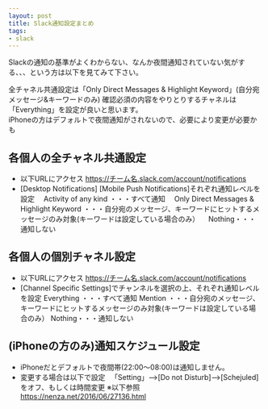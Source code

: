 ```yaml
---
layout: post
title: Slack通知設定まとめ
tags: 
- slack
---
```

Slackの通知の基準がよくわからない、なんか夜間通知されていない気がする、、、という方は以下を見てみて下さい。  
<!-- more -->
全チャネル共通設定は「Only Direct Messages & Highlight Keyword」(自分宛メッセージ&キーワードのみ)
確認必須の内容をやりとりするチャネルは「Everything」を設定が良いと思います。  
iPhoneの方はデフォルトで夜間通知がされないので、必要により変更が必要かも

## 各個人の全チャネル共通設定
* 以下URLにアクセス
  https://チーム名.slack.com/account/notifications
* [Desktop Notifications] [Mobile Push Notifications]それぞれ通知レベルを設定
　Activity of any kind ・・・すべて通知
　Only Direct Messages & Highlight Keyword ・・・自分宛のメッセージ、キーワードにヒットするメッセージのみ対象(キーワードは設定している場合のみ）
　Nothing・・・通知しない

## 各個人の個別チャネル設定
* 以下URLにアクセス
  https://チーム名.slack.com/account/notifications
* [Channel Specific Settings]でチャンネルを選択の上、それぞれ通知レベルを設定
  Everything ・・・すべて通知
  Mention ・・・自分宛のメッセージ、キーワードにヒットするメッセージのみ対象(キーワードは設定している場合のみ）
  Nothing・・・通知しない

## (iPhoneの方のみ)通知スケジュール設定
* iPhoneだとデフォルトで夜間帯(22:00～08:00)は通知しません。
* 変更する場合は以下で設定
　「Setting」-->[Do not Disturb]-->[Schejuled]をオフ、もしくは時間変更
  ※以下参照
　  https://nenza.net/2016/06/27136.html
